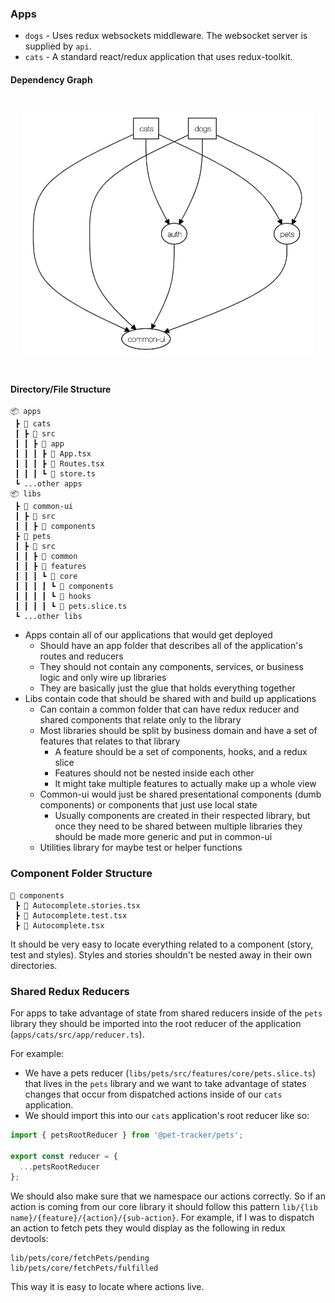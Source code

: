 ### Apps

- `dogs` - Uses redux websockets middleware. The websocket server is supplied by `api`.
- `cats` - A standard react/redux application that uses redux-toolkit.

#### Dependency Graph

<div align="center" style="padding: 20px">
    <img alt="dep-graph" src="./dep-graph.png">
</div>

#### Directory/File Structure

```
📦 apps
 ┣ 📂 cats
 ┃ ┣ 📂 src
 ┃ ┃ ┣ 📂 app
 ┃ ┃ ┃ ┣ 📜 App.tsx
 ┃ ┃ ┃ ┣ 📜 Routes.tsx
 ┃ ┃ ┃ ┗ 📜 store.ts
 ┗ ...other apps
📦 libs
 ┣ 📂 common-ui
 ┃ ┣ 📂 src
 ┃ ┃ ┣ 📂 components
 ┣ 📂 pets
 ┃ ┣ 📂 src
 ┃ ┃ ┣ 📂 common
 ┃ ┃ ┣ 📂 features
 ┃ ┃ ┃ ┗ 📂 core
 ┃ ┃ ┃ ┃ ┗ 📂 components
 ┃ ┃ ┃ ┃ ┗ 📂 hooks
 ┃ ┃ ┃ ┃ ┗ 📜 pets.slice.ts
 ┗ ...other libs
```

- Apps contain all of our applications that would get deployed
  - Should have an app folder that describes all of the application's routes and reducers
  - They should not contain any components, services, or business logic and only wire up libraries
  - They are basically just the glue that holds everything together
- Libs contain code that should be shared with and build up applications
  - Can contain a common folder that can have redux reducer and shared components that relate only to the library
  - Most libraries should be split by business domain and have a set of features that relates to that library
    - A feature should be a set of components, hooks, and a redux slice
    - Features should not be nested inside each other
    - It might take multiple features to actually make up a whole view
  - Common-ui would just be shared presentational components (dumb components) or components that just use local state
    - Usually components are created in their respected library, but once they need to be shared between multiple libraries they should be made more generic and put in common-ui
  - Utilities library for maybe test or helper functions

### Component Folder Structure

```
📂 components
 ┣ 📜 Autocomplete.stories.tsx
 ┣ 📜 Autocomplete.test.tsx
 ┣ 📜 Autocomplete.tsx
```

It should be very easy to locate everything related to a component (story, test and styles). Styles and stories shouldn't be nested away in their own directories.

### Shared Redux Reducers

For apps to take advantage of state from shared reducers inside of the `pets` library they should be imported into the root reducer of the application (`apps/cats/src/app/reducer.ts`).

For example:

- We have a pets reducer (`libs/pets/src/features/core/pets.slice.ts`) that lives in the `pets` library and we want to take advantage of states changes that occur from dispatched actions inside of our `cats` application.
- We should import this into our `cats` application's root reducer like so:

```javascript
import { petsRootReducer } from '@pet-tracker/pets';

export const reducer = {
  ...petsRootReducer
};
```

We should also make sure that we namespace our actions correctly. So if an action is coming from our core library it should follow this pattern `lib/{lib name}/{feature}/{action}/{sub-action}`. For example, if I was to dispatch an action to fetch pets they would display as the following in redux devtools:

```
lib/pets/core/fetchPets/pending
lib/pets/core/fetchPets/fulfilled
```

This way it is easy to locate where actions live.

